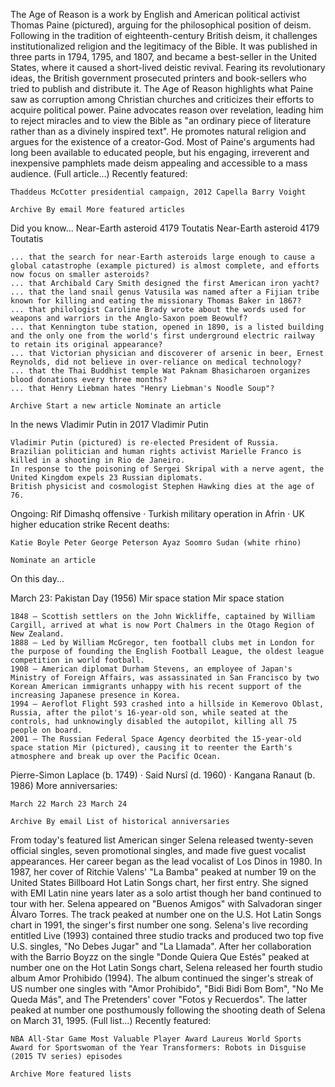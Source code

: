The Age of Reason is a work by English and American political activist Thomas Paine (pictured), arguing for the philosophical position of deism. Following in the tradition of eighteenth-century British deism, it challenges institutionalized religion and the legitimacy of the Bible. It was published in three parts in 1794, 1795, and 1807, and became a best-seller in the United States, where it caused a short-lived deistic revival. Fearing its revolutionary ideas, the British government prosecuted printers and book-sellers who tried to publish and distribute it. The Age of Reason highlights what Paine saw as corruption among Christian churches and criticizes their efforts to acquire political power. Paine advocates reason over revelation, leading him to reject miracles and to view the Bible as "an ordinary piece of literature rather than as a divinely inspired text". He promotes natural religion and argues for the existence of a creator-God. Most of Paine's arguments had long been available to educated people, but his engaging, irreverent and inexpensive pamphlets made deism appealing and accessible to a mass audience. (Full article...)
Recently featured:

    Thaddeus McCotter presidential campaign, 2012 Capella Barry Voight

    Archive By email More featured articles

Did you know...
Near-Earth asteroid 4179 Toutatis
Near-Earth asteroid 4179 Toutatis

    ... that the search for near-Earth asteroids large enough to cause a global catastrophe (example pictured) is almost complete, and efforts now focus on smaller asteroids?
    ... that Archibald Cary Smith designed the first American iron yacht?
    ... that the land snail genus Vatusila was named after a Fijian tribe known for killing and eating the missionary Thomas Baker in 1867?
    ... that philologist Caroline Brady wrote about the words used for weapons and warriors in the Anglo-Saxon poem Beowulf?
    ... that Kennington tube station, opened in 1890, is a listed building and the only one from the world's first underground electric railway to retain its original appearance?
    ... that Victorian physician and discoverer of arsenic in beer, Ernest Reynolds, did not believe in over-reliance on medical technology?
    ... that the Thai Buddhist temple Wat Paknam Bhasicharoen organizes blood donations every three months?
    ... that Henry Liebman hates "Henry Liebman's Noodle Soup"?

    Archive Start a new article Nominate an article


In the news
Vladimir Putin in 2017
Vladimir Putin

    Vladimir Putin (pictured) is re-elected President of Russia.
    Brazilian politician and human rights activist Marielle Franco is killed in a shooting in Rio de Janeiro.
    In response to the poisoning of Sergei Skripal with a nerve agent, the United Kingdom expels 23 Russian diplomats.
    British physicist and cosmologist Stephen Hawking dies at the age of 76.

Ongoing: Rif Dimashq offensive · Turkish military operation in Afrin · UK higher education strike
Recent deaths:

    Katie Boyle Peter George Peterson Ayaz Soomro Sudan (white rhino)

    Nominate an article

On this day...

March 23: Pakistan Day (1956)
Mir space station
Mir space station

    1848 – Scottish settlers on the John Wickliffe, captained by William Cargill, arrived at what is now Port Chalmers in the Otago Region of New Zealand.
    1888 – Led by William McGregor, ten football clubs met in London for the purpose of founding the English Football League, the oldest league competition in world football.
    1908 – American diplomat Durham Stevens, an employee of Japan's Ministry of Foreign Affairs, was assassinated in San Francisco by two Korean American immigrants unhappy with his recent support of the increasing Japanese presence in Korea.
    1994 – Aeroflot Flight 593 crashed into a hillside in Kemerovo Oblast, Russia, after the pilot's 16-year-old son, while seated at the controls, had unknowingly disabled the autopilot, killing all 75 people on board.
    2001 – The Russian Federal Space Agency deorbited the 15-year-old space station Mir (pictured), causing it to reenter the Earth's atmosphere and break up over the Pacific Ocean.

Pierre-Simon Laplace (b. 1749) · Said Nursî (d. 1960) · Kangana Ranaut (b. 1986)
More anniversaries:

    March 22 March 23 March 24

    Archive By email List of historical anniversaries

From today's featured list
American singer Selena released twenty-seven official singles, seven promotional singles, and made five guest vocalist appearances. Her career began as the lead vocalist of Los Dinos in 1980. In 1987, her cover of Ritchie Valens' "La Bamba" peaked at number 19 on the United States Billboard Hot Latin Songs chart, her first entry. She signed with EMI Latin nine years later as a solo artist though her band continued to tour with her. Selena appeared on "Buenos Amigos" with Salvadoran singer Álvaro Torres. The track peaked at number one on the U.S. Hot Latin Songs chart in 1991, the singer's first number one song. Selena's live recording entitled Live (1993) contained three studio tracks and produced two top five U.S. singles, "No Debes Jugar" and "La Llamada". After her collaboration with the Barrio Boyzz on the single "Donde Quiera Que Estés" peaked at number one on the Hot Latin Songs chart, Selena released her fourth studio album Amor Prohibido (1994). The album continued the singer's streak of US number one singles with "Amor Prohibido", "Bidi Bidi Bom Bom", "No Me Queda Más", and The Pretenders' cover "Fotos y Recuerdos". The latter peaked at number one posthumously following the shooting death of Selena on March 31, 1995. (Full list...)
Recently featured:

    NBA All-Star Game Most Valuable Player Award Laureus World Sports Award for Sportswoman of the Year Transformers: Robots in Disguise (2015 TV series) episodes

    Archive More featured lists
